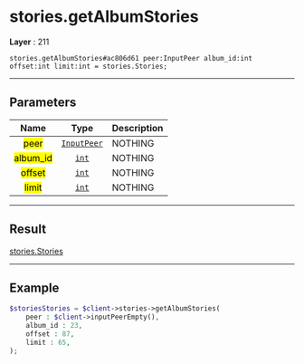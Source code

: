 # stories.getAlbumStories

**Layer** : 211

```tl
stories.getAlbumStories#ac806d61 peer:InputPeer album_id:int offset:int limit:int = stories.Stories;
```

---

## Parameters

| Name | Type | Description |
| :---: | :---: | :--- |
| <mark>peer</mark> | [`InputPeer`](type/InputPeer) | NOTHING |
| <mark>album_id</mark> | [`int`](type/int) | NOTHING |
| <mark>offset</mark> | [`int`](type/int) | NOTHING |
| <mark>limit</mark> | [`int`](type/int) | NOTHING |

---

## Result

[stories.Stories](type/stories.Stories)

---

## Example

```php
$storiesStories = $client->stories->getAlbumStories(
	peer : $client->inputPeerEmpty(),
	album_id : 23,
	offset : 87,
	limit : 65,
);
```
